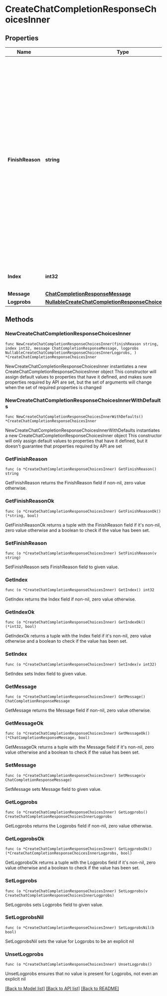 # CreateChatCompletionResponseChoicesInner

## Properties

Name | Type | Description | Notes
------------ | ------------- | ------------- | -------------
**FinishReason** | **string** | The reason the model stopped generating tokens. This will be &#x60;stop&#x60; if the model hit a natural stop point or a provided stop sequence, &#x60;length&#x60; if the maximum number of tokens specified in the request was reached, &#x60;content_filter&#x60; if content was omitted due to a flag from our content filters, &#x60;tool_calls&#x60; if the model called a tool, or &#x60;function_call&#x60; (deprecated) if the model called a function.  | 
**Index** | **int32** | The index of the choice in the list of choices. | 
**Message** | [**ChatCompletionResponseMessage**](ChatCompletionResponseMessage.md) |  | 
**Logprobs** | [**NullableCreateChatCompletionResponseChoicesInnerLogprobs**](CreateChatCompletionResponseChoicesInnerLogprobs.md) |  | 

## Methods

### NewCreateChatCompletionResponseChoicesInner

`func NewCreateChatCompletionResponseChoicesInner(finishReason string, index int32, message ChatCompletionResponseMessage, logprobs NullableCreateChatCompletionResponseChoicesInnerLogprobs, ) *CreateChatCompletionResponseChoicesInner`

NewCreateChatCompletionResponseChoicesInner instantiates a new CreateChatCompletionResponseChoicesInner object
This constructor will assign default values to properties that have it defined,
and makes sure properties required by API are set, but the set of arguments
will change when the set of required properties is changed

### NewCreateChatCompletionResponseChoicesInnerWithDefaults

`func NewCreateChatCompletionResponseChoicesInnerWithDefaults() *CreateChatCompletionResponseChoicesInner`

NewCreateChatCompletionResponseChoicesInnerWithDefaults instantiates a new CreateChatCompletionResponseChoicesInner object
This constructor will only assign default values to properties that have it defined,
but it doesn't guarantee that properties required by API are set

### GetFinishReason

`func (o *CreateChatCompletionResponseChoicesInner) GetFinishReason() string`

GetFinishReason returns the FinishReason field if non-nil, zero value otherwise.

### GetFinishReasonOk

`func (o *CreateChatCompletionResponseChoicesInner) GetFinishReasonOk() (*string, bool)`

GetFinishReasonOk returns a tuple with the FinishReason field if it's non-nil, zero value otherwise
and a boolean to check if the value has been set.

### SetFinishReason

`func (o *CreateChatCompletionResponseChoicesInner) SetFinishReason(v string)`

SetFinishReason sets FinishReason field to given value.


### GetIndex

`func (o *CreateChatCompletionResponseChoicesInner) GetIndex() int32`

GetIndex returns the Index field if non-nil, zero value otherwise.

### GetIndexOk

`func (o *CreateChatCompletionResponseChoicesInner) GetIndexOk() (*int32, bool)`

GetIndexOk returns a tuple with the Index field if it's non-nil, zero value otherwise
and a boolean to check if the value has been set.

### SetIndex

`func (o *CreateChatCompletionResponseChoicesInner) SetIndex(v int32)`

SetIndex sets Index field to given value.


### GetMessage

`func (o *CreateChatCompletionResponseChoicesInner) GetMessage() ChatCompletionResponseMessage`

GetMessage returns the Message field if non-nil, zero value otherwise.

### GetMessageOk

`func (o *CreateChatCompletionResponseChoicesInner) GetMessageOk() (*ChatCompletionResponseMessage, bool)`

GetMessageOk returns a tuple with the Message field if it's non-nil, zero value otherwise
and a boolean to check if the value has been set.

### SetMessage

`func (o *CreateChatCompletionResponseChoicesInner) SetMessage(v ChatCompletionResponseMessage)`

SetMessage sets Message field to given value.


### GetLogprobs

`func (o *CreateChatCompletionResponseChoicesInner) GetLogprobs() CreateChatCompletionResponseChoicesInnerLogprobs`

GetLogprobs returns the Logprobs field if non-nil, zero value otherwise.

### GetLogprobsOk

`func (o *CreateChatCompletionResponseChoicesInner) GetLogprobsOk() (*CreateChatCompletionResponseChoicesInnerLogprobs, bool)`

GetLogprobsOk returns a tuple with the Logprobs field if it's non-nil, zero value otherwise
and a boolean to check if the value has been set.

### SetLogprobs

`func (o *CreateChatCompletionResponseChoicesInner) SetLogprobs(v CreateChatCompletionResponseChoicesInnerLogprobs)`

SetLogprobs sets Logprobs field to given value.


### SetLogprobsNil

`func (o *CreateChatCompletionResponseChoicesInner) SetLogprobsNil(b bool)`

 SetLogprobsNil sets the value for Logprobs to be an explicit nil

### UnsetLogprobs
`func (o *CreateChatCompletionResponseChoicesInner) UnsetLogprobs()`

UnsetLogprobs ensures that no value is present for Logprobs, not even an explicit nil

[[Back to Model list]](../README.md#documentation-for-models) [[Back to API list]](../README.md#documentation-for-api-endpoints) [[Back to README]](../README.md)


